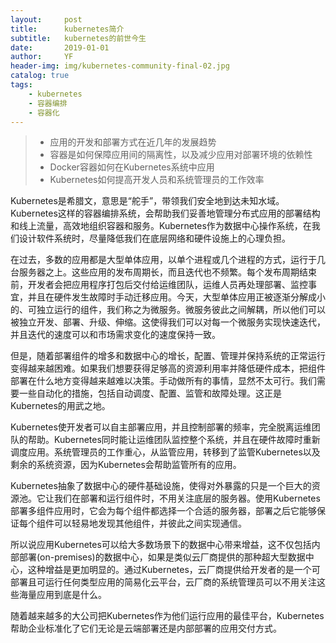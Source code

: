 ```yaml
---
layout:     post
title:      kubernetes简介
subtitle:   kubernetes的前世今生
date:       2019-01-01
author:     YF
header-img: img/kubernetes-community-final-02.jpg
catalog: true
tags:
    - kubernetes
    - 容器编排
    - 容器化
---
```


> * 应用的开发和部署方式在近几年的发展趋势
> * 容器是如何保障应用间的隔离性，以及减少应用对部署环境的依赖性
> * Docker容器如何在Kubernetes系统中应用
> * Kubernetes如何提高开发人员和系统管理员的工作效率

Kubernetes是希腊文，意思是“舵手”，带领我们安全地到达未知水域。Kubernetes这样的容器编排系统，会帮助我们妥善地管理分布式应用的部署结构和线上流量，高效地组织容器和服务。Kubernetes作为数据中心操作系统，在我们设计软件系统时，尽量降低我们在底层网络和硬件设施上的心理负担。

在过去，多数的应用都是大型单体应用，以单个进程或几个进程的方式，运行于几台服务器之上。这些应用的发布周期长，而且迭代也不频繁。每个发布周期结束前，开发者会把应用程序打包后交付给运维团队，运维人员再处理部署、监控事宜，并且在硬件发生故障时手动迁移应用。今天，大型单体应用正被逐渐分解成小的、可独立运行的组件，我们称之为微服务。微服务彼此之间解耦，所以他们可以被独立开发、部署、升级、伸缩。这使得我们可以对每一个微服务实现快速迭代，并且迭代的速度可以和市场需求变化的速度保持一致。

但是，随着部署组件的增多和数据中心的增长，配置、管理并保持系统的正常运行变得越来越困难。如果我们想要获得足够高的资源利用率并降低硬件成本，把组件部署在什么地方变得越来越难以决策。手动做所有的事情，显然不太可行。我们需要一些自动化的措施，包括自动调度、配置、监管和故障处理。这正是Kubernetes的用武之地。

Kubernetes使开发者可以自主部署应用，并且控制部署的频率，完全脱离运维团队的帮助。Kubernetes同时能让运维团队监控整个系统，并且在硬件故障时重新调度应用。系统管理员的工作重心，从监管应用，转移到了监管Kubernetes以及剩余的系统资源，因为Kubernetes会帮助监管所有的应用。

Kubernetes抽象了数据中心的硬件基础设施，使得对外暴露的只是一个巨大的资源池。它让我们在部署和运行组件时，不用关注底层的服务器。使用Kubernetes部署多组件应用时，它会为每个组件都选择一个合适的服务器，部署之后它能够保证每个组件可以轻易地发现其他组件，并彼此之间实现通信。

所以说应用Kubernetes可以给大多数场景下的数据中心带来增益，这不仅包括内部部署(on-premises)的数据中心，如果是类似云厂商提供的那种超大型数据中心，这种增益是更加明显的。通过Kubernetes，云厂商提供给开发者的是一个可部署且可运行任何类型应用的简易化云平台，云厂商的系统管理员可以不用关注这些海量应用到底是什么。

随着越来越多的大公司把Kubernetes作为他们运行应用的最佳平台，Kubernetes帮助企业标准化了它们无论是云端部署还是内部部署的应用交付方式。